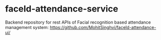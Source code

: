 # faceId-attendance-service
Backend repository for rest APIs of Facial recognition based attendance management system: https://github.com/MohitSinghvi/faceId-attendance-ui/

